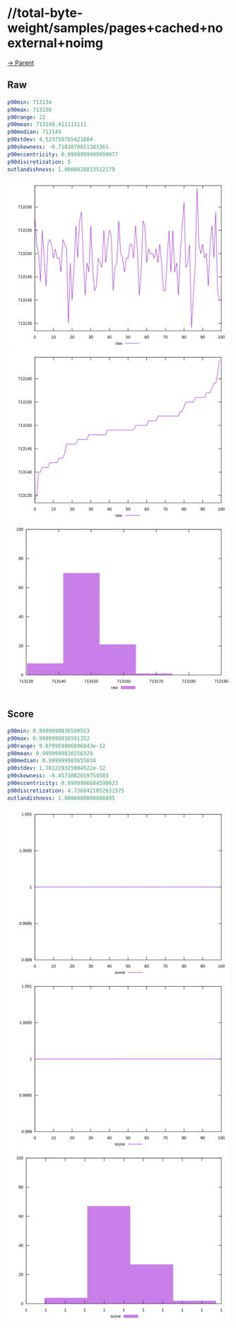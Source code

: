 
# //total-byte-weight/samples/pages+cached+noexternal+noimg

[→ Parent](../..)


## Raw


```yaml
p90min: 713134
p90max: 713156
p90range: 22
p90mean: 713148.411111111
p90median: 713149
p90stdev: 4.523750765421804
p90skewness: -0.7183078651383361
p90eccentricity: 0.9999999999999977
p90discretization: 5
outlandishness: 1.0000028013512279

```

![PLOT: raw-values](./raw/values.svg)![PLOT: raw-sorted](./raw/sorted.svg)![PLOT: raw-histogram](./raw/histogram.svg)
## Score


```yaml
p90min: 0.9999999836500553
p90max: 0.9999999836591352
p90range: 9.079959006896843e-12
p90mean: 0.9999999836556329
p90median: 0.999999983655834
p90stdev: 1.781229325004522e-12
p90skewness: -0.4573082659754503
p90eccentricity: 0.9999996604590023
p90discretization: 4.7368421052631575
outlandishness: 1.0000000000008895

```

![PLOT: score-values](./score/values.svg)![PLOT: score-sorted](./score/sorted.svg)![PLOT: score-histogram](./score/histogram.svg)